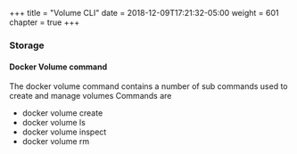 +++
title = "Volume CLI"
date = 2018-12-09T17:21:32-05:00
weight = 601
chapter = true
+++

### Storage

#### Docker Volume command

The docker volume command contains a number of sub commands used to create and manage volumes
Commands are 

* docker volume create
* docker volume ls
* docker volume inspect
* docker volume rm
